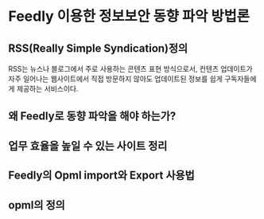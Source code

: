 # Feedly 이용한 정보보안 동향 파악 방법론

## RSS(Really Simple Syndication)정의 
 RSS는 뉴스나 블로그에서 주로 사용하는 콘텐츠 표현 방식으로서, 컨텐츠 업데이트가 자주 일어나는 웹사이트에서 직접 방문하지 않아도 업데이트된 정보를 쉽게 구독자들에게 제공하는 서비스이다.

## 왜 Feedly로 동향 파악을 해야 하는가?
 

## 업무 효율을 높일 수 있는 사이트 정리

## Feedly의 Opml import와 Export 사용법

## opml의 정의
